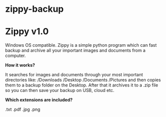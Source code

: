 # zippy-backup
<h1>Zippy v1.0</h1>

Windows OS compatible.
Zippy is a simple python program which can fast backup and archive all your important images and documents from a computer.


<b>How it works?</b>

It searches for images and documents through your most important directories like: /Downloads /Desktop /Documents /Pictures
and then copies them to a backup folder on the Desktop. After that it archives it to a .zip file so you can then save your backup on USB, cloud etc.


<b>Which extensions are included?</b>

.txt .pdf .jpg .png
